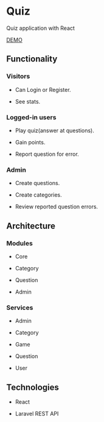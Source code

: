 # Quiz
Quiz application with React

[DEMO](http://quiz.sharkdev.eu)

<h2>Functionality</h2>
<h3>Visitors</h3>

- Can Login or Register. 

- See stats.
<h3>Logged-in users</h3>

- Play quiz(answer at questions).

- Gain points.

- Report question for error.
<h3>Admin</h3>

- Create questions.

- Create categories.

- Review reported question errors.

<h2>Architecture</h2>
<h3>Modules</h3>

- Core

- Category

- Question

- Admin
<h3>Services</h3>

- Admin

- Category

- Game

- Question
 
- User

<h2>Technologies</h2>

- React

- Laravel REST API
